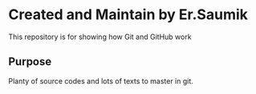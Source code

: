 # Created and Maintain by Er.Saumik

This repository is for showing how Git and GitHub work

## Purpose

Planty of source codes and lots of texts to master in git.
